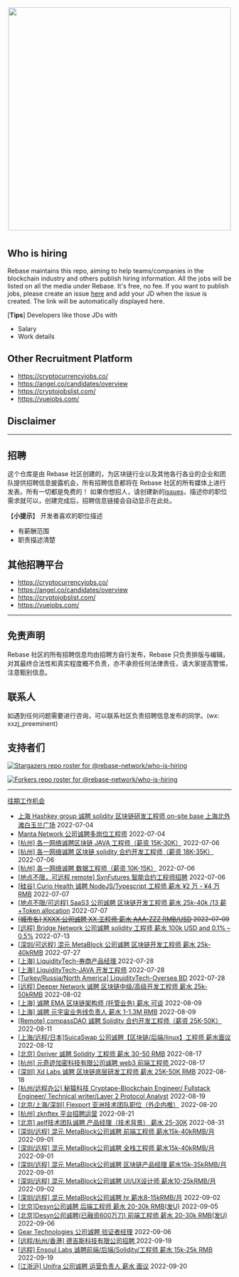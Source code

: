 <div align="center">
  <img src="./banner.png" style="margin: 0 auto 10px;" width="500"/>
</div>

## Who is hiring

Rebase maintains this repo, aiming to help teams/companies in the blockchain industry and others publish hiring information. All the jobs will be listed on all the media under Rebase. It's free, no fee.
If you want to publish jobs, please create an issue [here](https://github.com/rebase-network/who-is-hiring/issues/) and add your JD when the issue is created. The link will be automatically displayed here.

[**Tips**]
Developers like those JDs with
- Salary
- Work details

## Other Recruitment Platform

- https://cryptocurrencyjobs.co/
- https://angel.co/candidates/overview
- https://cryptojobslist.com/
- https://vuejobs.com/

## Disclaimer

---

## 招聘

这个仓库是由 Rebase 社区创建的，为区块链行业以及其他各行各业的企业和团队提供招聘信息披露机会，所有招聘信息都将在 Rebase 社区的所有媒体上进行发表。所有一切都是免费的！
如果你想招人，请创建新的[issues](https://github.com/rebase-network/who-is-hiring/issues/)，描述你的职位需求就可以，创建完成后，招聘信息链接会自动显示在此处。

【**小提示**】
开发者喜欢的职位描述
- 有薪酬范围
- 职责描述清楚

## 其他招聘平台
- https://cryptocurrencyjobs.co/
- https://angel.co/candidates/overview
- https://cryptojobslist.com/
- https://vuejobs.com/

---

## 免责声明

Rebase 社区的所有招聘信息均由招聘方自行发布，Rebase 只负责排版与编辑，对其最终合法性和真实程度概不负责，亦不承担任何法律责任，请大家提高警惕，注意甄别信息。

## 联系人
如遇到任何问题需要进行咨询，可以联系社区负责招聘信息发布的同学。(wx: xxzj_preeminent)

## 支持者们
[![Stargazers repo roster for @rebase-network/who-is-hiring](https://reporoster.com/stars/rebase-network/who-is-hiring)](https://github.com/rebase-network/who-is-hiring/stargazers)

[![Forkers repo roster for @rebase-network/who-is-hiring](https://reporoster.com/forks/rebase-network/who-is-hiring)](https://github.com/rebase-network/who-is-hiring/network/members)

---

[往期工作机会](./jobs.md)

- [上海 Hashkey group 诚聘 solidity 区块链研发工程师  on-site base 上海北外滩白玉兰广场](https://github.com/rebase-network/who-is-hiring/issues/153) 2022-07-04
- [ Manta Network  公司诚聘多岗位工程师](https://github.com/rebase-network/who-is-hiring/issues/154) 2022-07-04
- [[杭州] 各一网络诚聘区块链 JAVA 工程师（薪资 15K-30K）](https://github.com/rebase-network/who-is-hiring/issues/155) 2022-07-06
- [[杭州] 各一网络诚聘 区块链 solidity 合约开发工程师（薪资 18K-35K）](https://github.com/rebase-network/who-is-hiring/issues/156) 2022-07-06
- [[杭州] 各一网络诚聘 数据工程师（薪资 10K-15K）](https://github.com/rebase-network/who-is-hiring/issues/157) 2022-07-06
- [[地点不限，可远程 remote] SynFutures 智能合约工程师招聘](https://github.com/rebase-network/who-is-hiring/issues/158) 2022-07-06
- [[硅谷] Curio Health 诚聘 NodeJS/Typescript 工程师 薪水 ¥2 万 - ¥4 万 RMB](https://github.com/rebase-network/who-is-hiring/issues/159) 2022-07-07
- [[地点不限/可远程] SaaS3 公司诚聘 区块链开发工程师 薪水 25k-40k /13 薪 +Token allocation](https://github.com/rebase-network/who-is-hiring/issues/160) 2022-07-07
- ~~[[城市名] XXXX 公司诚聘 XX 工程师 薪水 AAA-ZZZ RMB/USD](https://github.com/rebase-network/who-is-hiring/issues/161) 2022-07-09~~
- [[远程] Bridge Network 公司诚聘 solidity 工程师 薪水 100k USD and 0.1% – 0.5%](https://github.com/rebase-network/who-is-hiring/issues/168) 2022-07-13
- [[深圳/可远程] 混元 MetaBlock 公司诚聘 区块链开发工程师 薪水 25k-40kRMB](https://github.com/rebase-network/who-is-hiring/issues/170) 2022-07-27
- [[上海] LiquidityTech-券商产品经理 ](https://github.com/rebase-network/who-is-hiring/issues/171) 2022-07-28
- [[上海] LiquidityTech-JAVA 开发工程师](https://github.com/rebase-network/who-is-hiring/issues/172) 2022-07-28
- [[Turkey/Russia/North America] LiquidityTech-Oversea BD](https://github.com/rebase-network/who-is-hiring/issues/173) 2022-07-28
- [[远程] Deeper Network 诚聘 区块链中级/高级开发工程师 薪水 25k-50kRMB](https://github.com/rebase-network/who-is-hiring/issues/174) 2022-08-02
- [[上海] 诚聘 EMA 区块链架构师 (托管业务) 薪水 可谈](https://github.com/rebase-network/who-is-hiring/issues/175) 2022-08-09
- [[上海] 诚聘 元宇宙业务线负责人 薪水 1-1.3M RMB](https://github.com/rebase-network/who-is-hiring/issues/176) 2022-08-09
- [[Remote] compassDAO 诚聘 Solidity 合约开发工程师（薪资 25K-50K）](https://github.com/rebase-network/who-is-hiring/issues/177) 2022-08-11
- [[上海/远程/日本]SuicaSwap 公司诚聘【区块链/后端/linux】工程师 薪水面议](https://github.com/rebase-network/who-is-hiring/issues/178) 2022-08-12
- [[北京] 0xriver 诚聘 Solidity 工程师 薪水 30-50 RMB](https://github.com/rebase-network/who-is-hiring/issues/179) 2022-08-17
- [[杭州] 元奇迹加密科技有限公司诚聘 web3 前端工程师 ](https://github.com/rebase-network/who-is-hiring/issues/180) 2022-08-17
- [[深圳] Xd Labs 诚聘 区块链底层研发工程师 薪水 25K-50K RMB](https://github.com/rebase-network/who-is-hiring/issues/181) 2022-08-18
- [[杭州/远程办公] 秘猿科技 Cryptape-Blockchain Engineer/ Fullstack Engineer/ Technical writer/Layer 2 Protocol Analyst](https://github.com/rebase-network/who-is-hiring/issues/182) 2022-08-19
- [[北京/上海/深圳] Flexport 亚洲技术团队职位（外企内推）](https://github.com/rebase-network/who-is-hiring/issues/183) 2022-08-20
- [[杭州] zknftex 平台招聘运营](https://github.com/rebase-network/who-is-hiring/issues/184) 2022-08-21
- [[北京] aelf技术团队诚聘 产品经理（技术背景） 薪水 25-30K](https://github.com/rebase-network/who-is-hiring/issues/185) 2022-08-31
- [[深圳/远程] 混元 MetaBlock公司诚聘 前端工程师 薪水15k-40kRMB/月](https://github.com/rebase-network/who-is-hiring/issues/186) 2022-09-01
- [[深圳/远程] 混元 MetaBlock公司诚聘 全栈工程师 薪水15k-40kRMB/月](https://github.com/rebase-network/who-is-hiring/issues/187) 2022-09-01
- [[深圳/远程] 混元 MetaBlock公司诚聘 区块链产品经理 薪水15k-35kRMB/月](https://github.com/rebase-network/who-is-hiring/issues/188) 2022-09-01
- [[深圳/远程] 混元 MetaBlock公司诚聘 UI/UX设计师 薪水10-25kRMB/月](https://github.com/rebase-network/who-is-hiring/issues/189) 2022-09-02
- [[深圳/远程] 混元 MetaBlock公司诚聘 hr 薪水8-15kRMB/月](https://github.com/rebase-network/who-is-hiring/issues/190) 2022-09-02
- [[北京]Desyn公司诚聘 后端工程师 薪水 20-30k RMB(发U)](https://github.com/rebase-network/who-is-hiring/issues/191) 2022-09-05
- [[北京]Desyn公司诚聘(已融资600万刀) 前端工程师 薪水 20-30k RMB(发U) ](https://github.com/rebase-network/who-is-hiring/issues/192) 2022-09-06
- [Gear Technologies 公司诚聘 验证者经理](https://github.com/rebase-network/who-is-hiring/issues/193) 2022-09-06
- [[远程/杭州/香港] 德吉斯科技有限公司招聘 ](https://github.com/rebase-network/who-is-hiring/issues/194) 2022-09-19
- [[远程] Ensoul Labs 诚聘前端/后端/Solidity/工程师 薪水 15k-25k RMB](https://github.com/rebase-network/who-is-hiring/issues/195) 2022-09-19
- [[江浙沪] Unifra 公司诚聘 运营负责人 薪水 面议](https://github.com/rebase-network/who-is-hiring/issues/196) 2022-09-20
